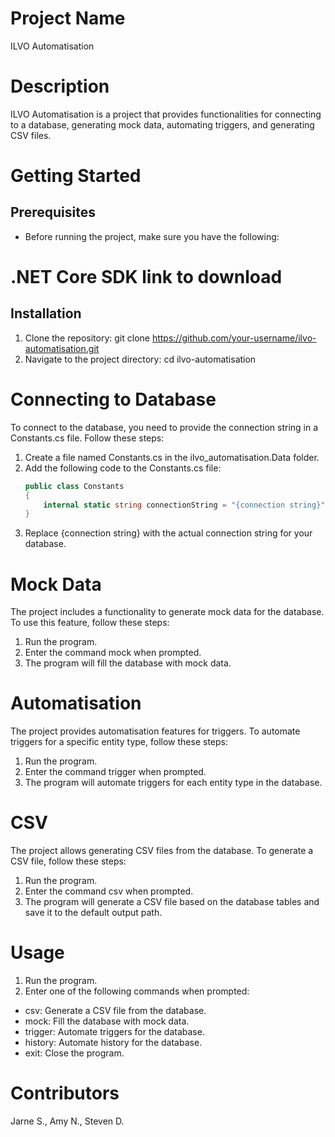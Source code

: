 # Project Name
ILVO Automatisation


# Description
ILVO Automatisation is a project that provides functionalities for connecting to a database, generating mock data, automating triggers, and generating CSV files.


# Getting Started
## Prerequisites
- Before running the project, make sure you have the following:


# .NET Core SDK link to download
## Installation
1. Clone the repository: git clone https://github.com/your-username/ilvo-automatisation.git
2. Navigate to the project directory: cd ilvo-automatisation


# Connecting to Database
To connect to the database, you need to provide the connection string in a Constants.cs file. Follow these steps:

1. Create a file named Constants.cs in the ilvo_automatisation.Data folder.
2. Add the following code to the Constants.cs file:
    ```csharp
    public class Constants
    {
        internal static string connectionString = "{connection string}";
    }
    ```
3. Replace {connection string} with the actual connection string for your database.


# Mock Data
The project includes a functionality to generate mock data for the database. To use this feature, follow these steps:

1. Run the program.
2. Enter the command mock when prompted.
3. The program will fill the database with mock data.

# Automatisation
The project provides automatisation features for triggers. To automate triggers for a specific entity type, follow these steps:

1. Run the program.
2. Enter the command trigger when prompted.
3. The program will automate triggers for each entity type in the database.


# CSV
The project allows generating CSV files from the database. To generate a CSV file, follow these steps:

1. Run the program.
2. Enter the command csv when prompted.
3. The program will generate a CSV file based on the database tables and save it to the default output path.



# Usage

1. Run the program.
2. Enter one of the following commands when prompted:
  - csv: Generate a CSV file from the database.
  - mock: Fill the database with mock data.
  - trigger: Automate triggers for the database.
  - history: Automate history for the database.
  - exit: Close the program.

# Contributors
Jarne S., Amy N., Steven D.